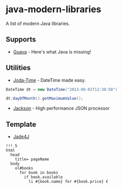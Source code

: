 java-modern-libraries
=====================

A list of modern Java libraries.

Supports
---

- [Guava](https://code.google.com/p/guava-libraries/) - Here's what Java is missing!

Utilities
---

- [Joda-Time](http://www.joda.org/joda-time/) - DateTime made easy.

```java
DateTime dt = new DateTime("2013-08-01T12:30:50")

dt.dayOfMonth().getMaximumValue();
```

- [Jackson](http://jackson.codehaus.org/) - High performance JSON processor

Template
---

- [Jade4J](https://github.com/neuland/jade4j)

```jade
!!! 5
html
  head
    title= pageName
  body
    ol#books
      for book in books
        if book.available
          li #{book.name} for #{book.price} €
```

